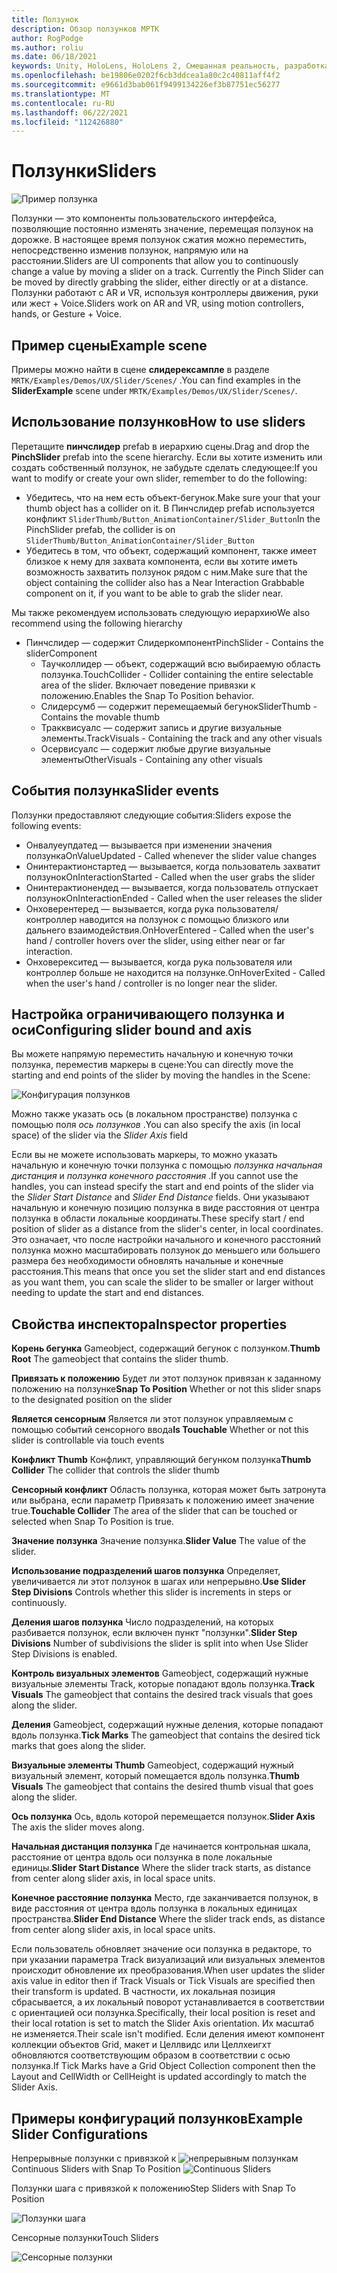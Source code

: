 ```yaml
---
title: Ползунок
description: Обзор ползунков МРТК
author: RogPodge
ms.author: roliu
ms.date: 06/18/2021
keywords: Unity, HoloLens, HoloLens 2, Смешанная реальность, разработка, МРТК, ползунки,
ms.openlocfilehash: be19806e0202f6cb3ddcea1a80c2c40811aff4f2
ms.sourcegitcommit: e9661d3bab061f9499134226ef3b87751ec56277
ms.translationtype: MT
ms.contentlocale: ru-RU
ms.lasthandoff: 06/22/2021
ms.locfileid: "112426880"
---
```

# <a name="sliders"></a><span data-ttu-id="3e7a6-104">Ползунки</span><span class="sxs-lookup"><span data-stu-id="3e7a6-104">Sliders</span></span>

![Пример ползунка](../images/slider/MRTK_UX_Slider_Main.jpg)

<span data-ttu-id="3e7a6-106">Ползунки — это компоненты пользовательского интерфейса, позволяющие постоянно изменять значение, перемещая ползунок на дорожке. В настоящее время ползунок сжатия можно переместить, непосредственно изменив ползунок, напрямую или на расстоянии.</span><span class="sxs-lookup"><span data-stu-id="3e7a6-106">Sliders are UI components that allow you to continuously change a value by moving a slider on a track. Currently the Pinch Slider can be moved by directly grabbing the slider, either directly or at a distance.</span></span> <span data-ttu-id="3e7a6-107">Ползунки работают с AR и VR, используя контроллеры движения, руки или жест + Voice.</span><span class="sxs-lookup"><span data-stu-id="3e7a6-107">Sliders work on AR and VR, using motion controllers, hands, or Gesture + Voice.</span></span>

## <a name="example-scene"></a><span data-ttu-id="3e7a6-108">Пример сцены</span><span class="sxs-lookup"><span data-stu-id="3e7a6-108">Example scene</span></span>

<span data-ttu-id="3e7a6-109">Примеры можно найти в сцене **слидерексампле** в разделе `MRTK/Examples/Demos/UX/Slider/Scenes/` .</span><span class="sxs-lookup"><span data-stu-id="3e7a6-109">You can find examples in the **SliderExample** scene under `MRTK/Examples/Demos/UX/Slider/Scenes/`.</span></span>

## <a name="how-to-use-sliders"></a><span data-ttu-id="3e7a6-110">Использование ползунков</span><span class="sxs-lookup"><span data-stu-id="3e7a6-110">How to use sliders</span></span>

<span data-ttu-id="3e7a6-111">Перетащите **пинчслидер** prefab в иерархию сцены.</span><span class="sxs-lookup"><span data-stu-id="3e7a6-111">Drag and drop the **PinchSlider** prefab into the scene hierarchy.</span></span> <span data-ttu-id="3e7a6-112">Если вы хотите изменить или создать собственный ползунок, не забудьте сделать следующее:</span><span class="sxs-lookup"><span data-stu-id="3e7a6-112">If you want to modify or create your own slider, remember to do the following:</span></span>

- <span data-ttu-id="3e7a6-113">Убедитесь, что на нем есть объект-бегунок.</span><span class="sxs-lookup"><span data-stu-id="3e7a6-113">Make sure your that your thumb object has a collider on it.</span></span> <span data-ttu-id="3e7a6-114">В Пинчслидер prefab используется конфликт `SliderThumb/Button_AnimationContainer/Slider_Button`</span><span class="sxs-lookup"><span data-stu-id="3e7a6-114">In the PinchSlider prefab, the collider is on `SliderThumb/Button_AnimationContainer/Slider_Button`</span></span>
- <span data-ttu-id="3e7a6-115">Убедитесь в том, что объект, содержащий компонент, также имеет близкое к нему для захвата компонента, если вы хотите иметь возможность захватить ползунок рядом с ним.</span><span class="sxs-lookup"><span data-stu-id="3e7a6-115">Make sure that the object containing the collider also has a Near Interaction Grabbable component on it, if you want to be able to grab the slider near.</span></span>

<span data-ttu-id="3e7a6-116">Мы также рекомендуем использовать следующую иерархию</span><span class="sxs-lookup"><span data-stu-id="3e7a6-116">We also recommend using the following hierarchy</span></span>

- <span data-ttu-id="3e7a6-117">Пинчслидер — содержит Слидеркомпонент</span><span class="sxs-lookup"><span data-stu-id="3e7a6-117">PinchSlider - Contains the sliderComponent</span></span>
  - <span data-ttu-id="3e7a6-118">Таучколлидер — объект, содержащий всю выбираемую область ползунка.</span><span class="sxs-lookup"><span data-stu-id="3e7a6-118">TouchCollider - Collider containing the entire selectable area of the slider.</span></span> <span data-ttu-id="3e7a6-119">Включает поведение привязки к положению.</span><span class="sxs-lookup"><span data-stu-id="3e7a6-119">Enables the Snap To Position behavior.</span></span>
  - <span data-ttu-id="3e7a6-120">Слидерсумб — содержит перемещаемый бегунок</span><span class="sxs-lookup"><span data-stu-id="3e7a6-120">SliderThumb - Contains the movable thumb</span></span>
  - <span data-ttu-id="3e7a6-121">Тракквисуалс — содержит запись и другие визуальные элементы.</span><span class="sxs-lookup"><span data-stu-id="3e7a6-121">TrackVisuals - Containing the track and any other visuals</span></span>
  - <span data-ttu-id="3e7a6-122">Осервисуалс — содержит любые другие визуальные элементы</span><span class="sxs-lookup"><span data-stu-id="3e7a6-122">OtherVisuals - Containing any other visuals</span></span>

## <a name="slider-events"></a><span data-ttu-id="3e7a6-123">События ползунка</span><span class="sxs-lookup"><span data-stu-id="3e7a6-123">Slider events</span></span>

<span data-ttu-id="3e7a6-124">Ползунки предоставляют следующие события:</span><span class="sxs-lookup"><span data-stu-id="3e7a6-124">Sliders expose the following events:</span></span>

- <span data-ttu-id="3e7a6-125">Онвалуеупдатед — вызывается при изменении значения ползунка</span><span class="sxs-lookup"><span data-stu-id="3e7a6-125">OnValueUpdated - Called whenever the slider value changes</span></span>
- <span data-ttu-id="3e7a6-126">Онинтерактионстартед — вызывается, когда пользователь захватит ползунок</span><span class="sxs-lookup"><span data-stu-id="3e7a6-126">OnInteractionStarted - Called when the user grabs the slider</span></span>
- <span data-ttu-id="3e7a6-127">Онинтерактионендед — вызывается, когда пользователь отпускает ползунок</span><span class="sxs-lookup"><span data-stu-id="3e7a6-127">OnInteractionEnded - Called when the user releases the slider</span></span>
- <span data-ttu-id="3e7a6-128">Онховерентеред — вызывается, когда рука пользователя/контроллер наводится на ползунок с помощью близкого или дальнего взаимодействия.</span><span class="sxs-lookup"><span data-stu-id="3e7a6-128">OnHoverEntered - Called when the user's hand / controller hovers over the slider, using either near or far interaction.</span></span>
- <span data-ttu-id="3e7a6-129">Онховерекситед — вызывается, когда рука пользователя или контроллер больше не находится на ползунке.</span><span class="sxs-lookup"><span data-stu-id="3e7a6-129">OnHoverExited - Called when the user's hand / controller is no longer near the slider.</span></span>

## <a name="configuring-slider-bound-and-axis"></a><span data-ttu-id="3e7a6-130">Настройка ограничивающего ползунка и оси</span><span class="sxs-lookup"><span data-stu-id="3e7a6-130">Configuring slider bound and axis</span></span>

<span data-ttu-id="3e7a6-131">Вы можете напрямую переместить начальную и конечную точки ползунка, переместив маркеры в сцене:</span><span class="sxs-lookup"><span data-stu-id="3e7a6-131">You can directly move the starting and end points of the slider by moving the handles in the Scene:</span></span>

![Конфигурация ползунков](../images/sliders/MRTK_Sliders_Setup.png)

<span data-ttu-id="3e7a6-133">Можно также указать ось (в локальном пространстве) ползунка с помощью поля _ось ползунков_ .</span><span class="sxs-lookup"><span data-stu-id="3e7a6-133">You can also specify the axis (in local space) of the slider via the _Slider Axis_ field</span></span>

<span data-ttu-id="3e7a6-134">Если вы не можете использовать маркеры, то можно указать начальную и конечную точки ползунка с помощью _ползунка начальная дистанция_ и _ползунка конечного расстояния_ .</span><span class="sxs-lookup"><span data-stu-id="3e7a6-134">If you cannot use the handles, you can instead specify the start and end points of the slider via the _Slider Start Distance_ and _Slider End Distance_ fields.</span></span> <span data-ttu-id="3e7a6-135">Они указывают начальную и конечную позицию ползунка в виде расстояния от центра ползунка в области локальные координаты.</span><span class="sxs-lookup"><span data-stu-id="3e7a6-135">These specify start / end position of slider as a distance from the slider's center, in local coordinates.</span></span> <span data-ttu-id="3e7a6-136">Это означает, что после настройки начального и конечного расстояний ползунка можно масштабировать ползунок до меньшего или большего размера без необходимости обновлять начальные и конечные расстояния.</span><span class="sxs-lookup"><span data-stu-id="3e7a6-136">This means that once you set the slider start and end distances as you want them, you can scale the slider to be smaller or larger without needing to update the start and end distances.</span></span>

## <a name="inspector-properties"></a><span data-ttu-id="3e7a6-137">Свойства инспектора</span><span class="sxs-lookup"><span data-stu-id="3e7a6-137">Inspector properties</span></span>

<span data-ttu-id="3e7a6-138">**Корень бегунка** Gameobject, содержащий бегунок с ползунком.</span><span class="sxs-lookup"><span data-stu-id="3e7a6-138">**Thumb Root** The gameobject that contains the slider thumb.</span></span>

<span data-ttu-id="3e7a6-139">**Привязать к положению** Будет ли этот ползунок привязан к заданному положению на ползунке</span><span class="sxs-lookup"><span data-stu-id="3e7a6-139">**Snap To Position** Whether or not this slider snaps to the designated position on the slider</span></span>

<span data-ttu-id="3e7a6-140">**Является сенсорным** Является ли этот ползунок управляемым с помощью событий сенсорного ввода</span><span class="sxs-lookup"><span data-stu-id="3e7a6-140">**Is Touchable** Whether or not this slider is controllable via touch events</span></span>

<span data-ttu-id="3e7a6-141">**Конфликт Thumb** Конфликт, управляющий бегунком ползунка</span><span class="sxs-lookup"><span data-stu-id="3e7a6-141">**Thumb Collider** The collider that controls the slider thumb</span></span>

<span data-ttu-id="3e7a6-142">**Сенсорный конфликт** Область ползунка, которая может быть затронута или выбрана, если параметр Привязать к положению имеет значение true.</span><span class="sxs-lookup"><span data-stu-id="3e7a6-142">**Touchable Collider** The area of the slider that can be touched or selected when Snap To Position is true.</span></span>

<span data-ttu-id="3e7a6-143">**Значение ползунка** Значение ползунка.</span><span class="sxs-lookup"><span data-stu-id="3e7a6-143">**Slider Value** The value of the slider.</span></span>

<span data-ttu-id="3e7a6-144">**Использование подразделений шагов ползунка** Определяет, увеличивается ли этот ползунок в шагах или непрерывно.</span><span class="sxs-lookup"><span data-stu-id="3e7a6-144">**Use Slider Step Divisions** Controls whether this slider is increments in steps or continuously.</span></span>

<span data-ttu-id="3e7a6-145">**Деления шагов ползунка** Число подразделений, на которых разбивается ползунок, если включен пункт "ползунки".</span><span class="sxs-lookup"><span data-stu-id="3e7a6-145">**Slider Step Divisions** Number of subdivisions the slider is split into when Use Slider Step Divisions is enabled.</span></span>

<span data-ttu-id="3e7a6-146">**Контроль визуальных элементов** Gameobject, содержащий нужные визуальные элементы Track, которые попадают вдоль ползунка.</span><span class="sxs-lookup"><span data-stu-id="3e7a6-146">**Track Visuals** The gameobject that contains the desired track visuals that goes along the slider.</span></span>

<span data-ttu-id="3e7a6-147">**Деления** Gameobject, содержащий нужные деления, которые попадают вдоль ползунка.</span><span class="sxs-lookup"><span data-stu-id="3e7a6-147">**Tick Marks** The gameobject that contains the desired tick marks that goes along the slider.</span></span>

<span data-ttu-id="3e7a6-148">**Визуальные элементы Thumb** Gameobject, содержащий нужный визуальный элемент, который помещается вдоль ползунка.</span><span class="sxs-lookup"><span data-stu-id="3e7a6-148">**Thumb Visuals** The gameobject that contains the desired thumb visual that goes along the slider.</span></span>

<span data-ttu-id="3e7a6-149">**Ось ползунка** Ось, вдоль которой перемещается ползунок.</span><span class="sxs-lookup"><span data-stu-id="3e7a6-149">**Slider Axis** The axis the slider moves along.</span></span>

<span data-ttu-id="3e7a6-150">**Начальная дистанция ползунка** Где начинается контрольная шкала, расстояние от центра вдоль оси ползунка в поле локальные единицы.</span><span class="sxs-lookup"><span data-stu-id="3e7a6-150">**Slider Start Distance** Where the slider track starts, as distance from center along slider axis, in local space units.</span></span>

<span data-ttu-id="3e7a6-151">**Конечное расстояние ползунка** Место, где заканчивается ползунок, в виде расстояния от центра вдоль ползунка в локальных единицах пространства.</span><span class="sxs-lookup"><span data-stu-id="3e7a6-151">**Slider End Distance** Where the slider track ends, as distance from center along slider axis, in local space units.</span></span>

<span data-ttu-id="3e7a6-152">Если пользователь обновляет значение оси ползунка в редакторе, то при указании параметра Track визуализаций или визуальных элементов происходит обновление их преобразования.</span><span class="sxs-lookup"><span data-stu-id="3e7a6-152">When user updates the slider axis value in editor then if Track Visuals or Tick Visuals are specified then their transform is updated.</span></span>
<span data-ttu-id="3e7a6-153">В частности, их локальная позиция сбрасывается, а их локальный поворот устанавливается в соответствии с ориентацией оси ползунка.</span><span class="sxs-lookup"><span data-stu-id="3e7a6-153">Specifically, their local position is reset and their local rotation is set to match the Slider Axis orientation.</span></span>
<span data-ttu-id="3e7a6-154">Их масштаб не изменяется.</span><span class="sxs-lookup"><span data-stu-id="3e7a6-154">Their scale isn't modified.</span></span>
<span data-ttu-id="3e7a6-155">Если деления имеют компонент коллекции объектов Grid, макет и Целлвидс или Целлхеигхт обновляются соответствующим образом в соответствии с осью ползунка.</span><span class="sxs-lookup"><span data-stu-id="3e7a6-155">If Tick Marks have a Grid Object Collection component then the Layout and CellWidth or CellHeight is updated accordingly to match the Slider Axis.</span></span>

## <a name="example-slider-configurations"></a><span data-ttu-id="3e7a6-156">Примеры конфигураций ползунков</span><span class="sxs-lookup"><span data-stu-id="3e7a6-156">Example Slider Configurations</span></span>

<span data-ttu-id="3e7a6-157">Непрерывные ползунки с привязкой к ![ непрерывным ползункам](https://user-images.githubusercontent.com/39840334/122488212-d410a400-cf91-11eb-8d31-fc7584ddc465.gif)</span><span class="sxs-lookup"><span data-stu-id="3e7a6-157">Continuous Sliders with Snap To Position ![Continuous Sliders](https://user-images.githubusercontent.com/39840334/122488212-d410a400-cf91-11eb-8d31-fc7584ddc465.gif)</span></span>

<span data-ttu-id="3e7a6-158">Ползунки шага с привязкой к положению</span><span class="sxs-lookup"><span data-stu-id="3e7a6-158">Step Sliders with Snap To Position</span></span>

![Ползунки шага](https://user-images.githubusercontent.com/39840334/122488226-dc68df00-cf91-11eb-9459-89655bbb054d.gif)

<span data-ttu-id="3e7a6-160">Сенсорные ползунки</span><span class="sxs-lookup"><span data-stu-id="3e7a6-160">Touch Sliders</span></span>

![Сенсорные ползунки](https://user-images.githubusercontent.com/39840334/122488221-d8d55800-cf91-11eb-91a1-bb12debe2797.gif)